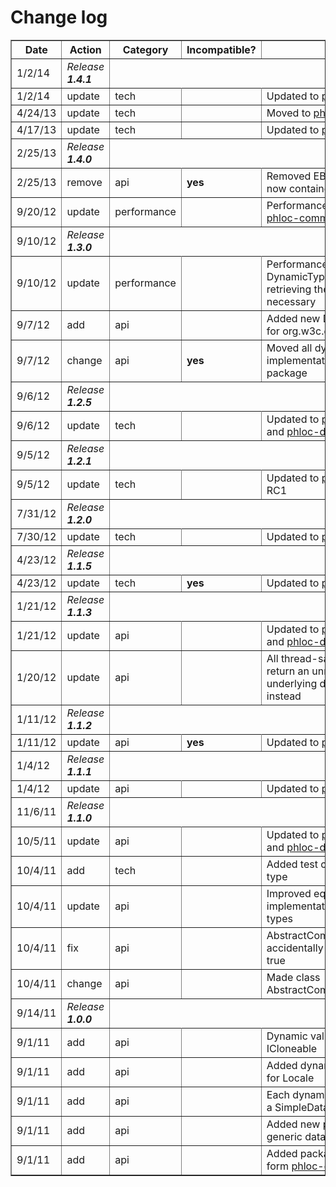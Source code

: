 # Change log #
<a href='Hidden comment: This content is generated. Do not modify!'></a>
<table border='1' cellspacing='0'><thead><tr><th>Date</th><th>Action</th><th>Category</th><th>Incompatible?</th><th>Description</th></tr></thead><tbody>
<tr border='1'><td>1/2/14</td><td><i>Release <b>1.4.1</b></i></td></tr>
<tr><td>1/2/14</td><td>update</td><td>tech</td><td></td><td>Updated to <a href='http://code.google.com/p/phloc-commons'>phloc-commons</a> 4.1.0</td></tr>
<tr><td>4/24/13</td><td>update</td><td>tech</td><td></td><td>Moved to <a href='http://code.google.com/p/phloc-commons'>phloc-commons</a> repository</td></tr>
<tr><td>4/17/13</td><td>update</td><td>tech</td><td></td><td>Updated to <a href='http://code.google.com/p/phloc-commons'>phloc-commons</a> 4.0.3</td></tr>
<tr border='1'><td>2/25/13</td><td><i>Release <b>1.4.0</b></i></td></tr>
<tr><td>2/25/13</td><td>remove</td><td>api</td><td><b>yes</b></td><td>Removed EBaseType enum as it is now contained in <a href='http://code.google.com/p/phloc-commons'>phloc-commons</a></td></tr>
<tr><td>9/20/12</td><td>update</td><td>performance</td><td></td><td>Performance improvement by using <a href='http://code.google.com/p/phloc-commons'>phloc-commons</a> 3.8.4</td></tr>
<tr border='1'><td>9/10/12</td><td><i>Release <b>1.3.0</b></i></td></tr>
<tr><td>9/10/12</td><td>update</td><td>performance</td><td></td><td>Performance improvement in DynamicTypeRegistry by not retrieving the class hierarchy if not necessary</td></tr>
<tr><td>9/7/12</td><td>add</td><td>api</td><td></td><td>Added new DynamicValueDOMNode for org.w3c.dom.Node objects</td></tr>
<tr><td>9/7/12</td><td>change</td><td>api</td><td><b>yes</b></td><td>Moved all dynamic type implementations into a single package</td></tr>
<tr border='1'><td>9/6/12</td><td><i>Release <b>1.2.5</b></i></td></tr>
<tr><td>9/6/12</td><td>update</td><td>tech</td><td></td><td>Updated to <a href='http://code.google.com/p/phloc-commons'>phloc-commons</a> 3.8.0 and <a href='http://code.google.com/p/phloc-datetime'>phloc-datetime</a> 3.0.0</td></tr>
<tr border='1'><td>9/5/12</td><td><i>Release <b>1.2.1</b></i></td></tr>
<tr><td>9/5/12</td><td>update</td><td>tech</td><td></td><td>Updated to <a href='http://code.google.com/p/phloc-commons'>phloc-commons</a> 3.8.0-RC1</td></tr>
<tr border='1'><td>7/31/12</td><td><i>Release <b>1.2.0</b></i></td></tr>
<tr><td>7/30/12</td><td>update</td><td>tech</td><td></td><td>Updated to <a href='http://code.google.com/p/phloc-commons'>phloc-commons</a> 3.7.0</td></tr>
<tr border='1'><td>4/23/12</td><td><i>Release <b>1.1.5</b></i></td></tr>
<tr><td>4/23/12</td><td>update</td><td>tech</td><td><b>yes</b></td><td>Updated to <a href='http://code.google.com/p/phloc-commons'>phloc-commons</a> 3.5.0</td></tr>
<tr border='1'><td>1/21/12</td><td><i>Release <b>1.1.3</b></i></td></tr>
<tr><td>1/21/12</td><td>update</td><td>api</td><td></td><td>Updated to <a href='http://code.google.com/p/phloc-commons'>phloc-commons</a> 3.3.9 and <a href='http://code.google.com/p/phloc-datetime'>phloc-datetime</a> 2.8.6</td></tr>
<tr><td>1/20/12</td><td>update</td><td>api</td><td></td><td>All thread-safe implementations wont return an unmodifiable view of the underlying data structures but a copy instead</td></tr>
<tr border='1'><td>1/11/12</td><td><i>Release <b>1.1.2</b></i></td></tr>
<tr><td>1/11/12</td><td>update</td><td>api</td><td><b>yes</b></td><td>Updated to <a href='http://code.google.com/p/phloc-datetime'>phloc-datetime</a> 2.8.5</td></tr>
<tr border='1'><td>1/4/12</td><td><i>Release <b>1.1.1</b></i></td></tr>
<tr><td>1/4/12</td><td>update</td><td>api</td><td></td><td>Updated to <a href='http://code.google.com/p/phloc-commons'>phloc-commons</a> 3.3.8</td></tr>
<tr border='1'><td>11/6/11</td><td><i>Release <b>1.1.0</b></i></td></tr>
<tr><td>10/5/11</td><td>update</td><td>api</td><td></td><td>Updated to <a href='http://code.google.com/p/phloc-commons'>phloc-commons</a> 3.3.0 and <a href='http://code.google.com/p/phloc-datetime'>phloc-datetime</a> 2.8.0</td></tr>
<tr><td>10/4/11</td><td>add</td><td>tech</td><td></td><td>Added test cases for complex data type</td></tr>
<tr><td>10/4/11</td><td>update</td><td>api</td><td></td><td>Improved equals/hashCode/toString implementation of complex data types</td></tr>
<tr><td>10/4/11</td><td>fix</td><td>api</td><td></td><td>AbstractComplexDataType.isComplex accidentally returned false instead of true</td></tr>
<tr><td>10/4/11</td><td>change</td><td>api</td><td></td><td>Made class AbstractComplexDataType public</td></tr>
<tr border='1'><td>9/14/11</td><td><i>Release <b>1.0.0</b></i></td></tr>
<tr><td>9/1/11</td><td>add</td><td>api</td><td></td><td>Dynamic values now implement ICloneable</td></tr>
<tr><td>9/1/11</td><td>add</td><td>api</td><td></td><td>Added dynamic value implementation for Locale</td></tr>
<tr><td>9/1/11</td><td>add</td><td>api</td><td></td><td>Each dynamic value references now a SimpleDataType</td></tr>
<tr><td>9/1/11</td><td>add</td><td>api</td><td></td><td>Added new package datatype for generic data type handling</td></tr>
<tr><td>9/1/11</td><td>add</td><td>api</td><td></td><td>Added package dyntypes and beans form <a href='http://code.google.com/p/phloc-commons'>phloc-commons</a> 3.0.12</td></tr>
</tbody></table>